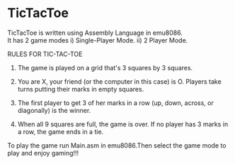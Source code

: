 # TicTacToe

TicTacToe is written using Assembly Language in emu8086.  
It has 2 game modes
  i) Single-Player Mode.
  ii) 2 Player Mode.
  
RULES FOR TIC-TAC-TOE

1. The game is played on a grid that's 3 squares by 3 squares.

2. You are X, your friend (or the computer in this case) is O. Players take turns putting their marks in empty squares.

3. The first player to get 3 of her marks in a row (up, down, across, or diagonally) is the winner.

4. When all 9 squares are full, the game is over. If no player has 3 marks in a row, the game ends in a tie.


  
To play the game run Main.asm in emu8086.Then select the game mode to play and enjoy gaming!!!
